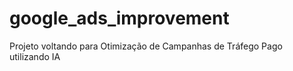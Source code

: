 # google_ads_improvement
Projeto voltando para Otimização de Campanhas de Tráfego Pago utilizando IA
